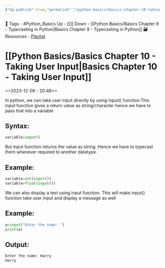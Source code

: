 ```yaml
---
{"dg-publish":true,"permalink":"/python-basics/basics-chapter-10-taking-user-input/","noteIcon":"1"}
---
```


🧶 Tags - #Python_Basics 
Up - [[]]
Down - [[Python Basics/Basics Chapter 9 - Typecasting in Python\|Basics Chapter 9 - Typecasting in Python]]
🗃 Resources - [Playlist](https://www.youtube.com/playlist?list=PLu0W_9lII9agwh1XjRt242xIpHhPT2llg)
# [[Python Basics/Basics Chapter 10 - Taking User Input\|Basics Chapter 10 - Taking User Input]]
==2023-12-09 - 20:48==

In python, we can take user input directly by using input() function.This input function gives a return value as string/character hence we have to pass that into a variable
## Syntax:
```python
variable=input()
```
But input function returns the value as string. Hence we have to typecast them whenever required to another datatype.
## Example:
```python
variable=int(input())
variable=float(input())
```
We can also display a text using input function. This will make input() function take user input and display a message as well
## Example:
```python
a=input("Enter the name: ")
print(a)
```
## Output:
```python
Enter the name: Harry
Harry
```